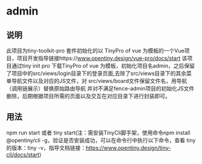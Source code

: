 # admin
## 说明
 
此项目为tiny-toolkit-pro 套件初始化的以 TinyPro of vue 为模板的一个Vue项目，项目开发指导链接https://www.opentiny.design/vue-pro/docs/start
该项目通过tiny init pro 下载TinyPro of vue 为模板，初始化项目名admin，之后保留了项目中的src/views/login目录下的登录页面,去除了src/views目录下的其余菜单导航文件以及对应的JS文件，对 
src/views/board文件保留文件名，用导航（调用链展示）替换原始路由导航
并对不满足fence-admin项目的初始化JS文件删除，后期根据项目所需的页面以及交互在对应目录下进行封装即可。
 
## 用法
npm run start
或者 tiny start(注：需安装TinyCli脚手架，使用命令npm install @opentiny/cli -g，验证是否安装成功，可以在命令行中执行以下命令，查看 tiny 的版本：tiny -v，指导文档链接：https://www.opentiny.design/tiny-cli/docs/start)
